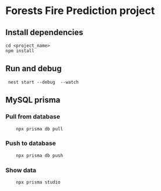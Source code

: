 # Forests Fire Prediction project 


## Install dependencies
```
cd <project_name>
npm install
```
## Run and debug
```
 nest start --debug  --watch
```

## MySQL prisma
### Pull from database
```
    npx prisma db pull
```
### Push to database 
```
    npx prisma db push
```
### Show data
```
    npx prisma studio
```

